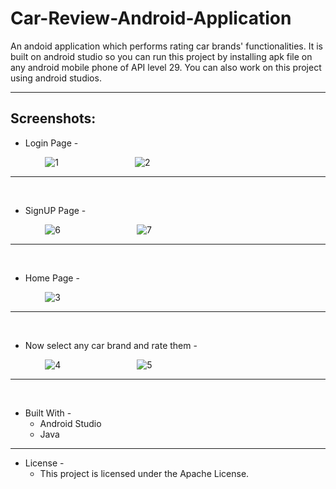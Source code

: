 # Car-Review-Android-Application

An andoid application which performs rating car brands' functionalities. It is built on android studio so you can run this project by installing apk file on any android mobile phone of API level 29. You can also work on this project using android studios.
- - - -

## Screenshots:

* Login Page - 

&nbsp;&nbsp;&nbsp;&nbsp;&nbsp;&nbsp;&nbsp;&nbsp;&nbsp;&nbsp;&nbsp;&nbsp;&nbsp;    ![1](https://user-images.githubusercontent.com/37416018/67145446-9848a700-f2a3-11e9-9b1b-5f728c1c9442.PNG) &nbsp;&nbsp;&nbsp;&nbsp;&nbsp;&nbsp;&nbsp;&nbsp;&nbsp;&nbsp;&nbsp;&nbsp;&nbsp;&nbsp;&nbsp;&nbsp;&nbsp;&nbsp;&nbsp;&nbsp;&nbsp;&nbsp;&nbsp;&nbsp;&nbsp;&nbsp;&nbsp;&nbsp;&nbsp;    ![2](https://user-images.githubusercontent.com/37416018/67145448-9a126a80-f2a3-11e9-9cc7-fc247ba71e6a.PNG)
- - - -
<br>

* SignUP Page - 

&nbsp;&nbsp;&nbsp;&nbsp;&nbsp;&nbsp;&nbsp;&nbsp;&nbsp;&nbsp;&nbsp;&nbsp;&nbsp;    ![6](https://user-images.githubusercontent.com/37416018/67145456-a26aa580-f2a3-11e9-89f0-ef1bbb1a1a70.PNG) &nbsp;&nbsp;&nbsp;&nbsp;&nbsp;&nbsp;&nbsp;&nbsp;&nbsp;&nbsp;&nbsp;&nbsp;&nbsp;&nbsp;&nbsp;&nbsp;&nbsp;&nbsp;&nbsp;&nbsp;&nbsp;&nbsp;&nbsp;&nbsp;&nbsp;&nbsp;&nbsp;&nbsp;&nbsp;    ![7](https://user-images.githubusercontent.com/37416018/67145460-a4346900-f2a3-11e9-8842-47949858f476.PNG)
- - - -
<br>

* Home Page - 

&nbsp;&nbsp;&nbsp;&nbsp;&nbsp;&nbsp;&nbsp;&nbsp;&nbsp;&nbsp;&nbsp;&nbsp;&nbsp;    ![3](https://user-images.githubusercontent.com/37416018/67145450-9b439780-f2a3-11e9-9fb8-72b026040477.PNG)
- - - -
<br>

* Now select any car brand and rate them - 

&nbsp;&nbsp;&nbsp;&nbsp;&nbsp;&nbsp;&nbsp;&nbsp;&nbsp;&nbsp;&nbsp;&nbsp;&nbsp;    ![4](https://user-images.githubusercontent.com/37416018/67145451-9c74c480-f2a3-11e9-9698-1291c73d3b68.PNG) &nbsp;&nbsp;&nbsp;&nbsp;&nbsp;&nbsp;&nbsp;&nbsp;&nbsp;&nbsp;&nbsp;&nbsp;&nbsp;&nbsp;&nbsp;&nbsp;&nbsp;&nbsp;&nbsp;&nbsp;&nbsp;&nbsp;&nbsp;&nbsp;&nbsp;&nbsp;&nbsp;&nbsp;&nbsp;    ![5](https://user-images.githubusercontent.com/37416018/67145453-9e3e8800-f2a3-11e9-9091-9f3b3e35a681.PNG)
- - - -
<br>

* Built With - 
    * Android Studio
    * Java
- - - -

* License -
    * This project is licensed under the Apache License.
